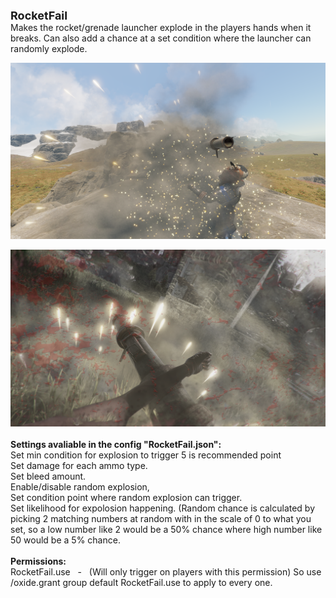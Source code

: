 <p><strong><span style="font-size: 18px;">RocketFail</span></strong><br />Makes the rocket/grenade launcher explode in the players hands when it breaks. Can also add a chance at a set condition where the launcher can randomly explode.</p>
<p><img src="https://github.com/bmgjet/RocketFail/raw/main/rocketfail.png" alt="" /></p>
<p><img src="https://github.com/bmgjet/RocketFail/raw/main/rocketfail2.png" alt="" /><br /><br /><strong>Settings avaliable in the config "RocketFail.json":</strong><br />Set min condition for explosion to trigger 5 is recommended point<br />Set damage for each ammo type.<br />Set bleed amount.<br />Enable/disable random explosion,<br />Set condition point where random explosion can trigger.<br />Set likelihood for expolosion happening. (Random chance is calculated by picking 2 matching numbers at random with in the scale of 0 to what you set, so a low number like 2 would be a 50% chance where high number like 50 would be a 5% chance.<br /><br /><strong>Permissions: </strong><br />RocketFail.use&nbsp;&nbsp; -&nbsp;&nbsp; (Will only trigger on players with this permission) So use /oxide.grant group default RocketFail.use to apply to every one.</p>
